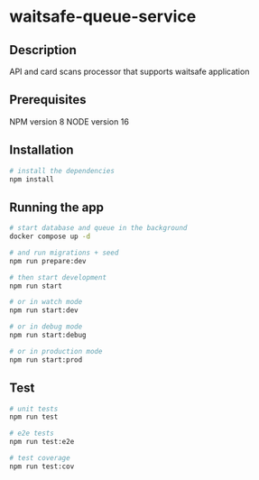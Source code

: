 # waitsafe-queue-service

## Description

API and card scans processor that supports waitsafe application

## Prerequisites

NPM version 8
NODE version 16

## Installation

```bash
# install the dependencies
npm install
```

## Running the app

```bash
# start database and queue in the background
docker compose up -d

# and run migrations + seed
npm run prepare:dev

# then start development
npm run start

# or in watch mode
npm run start:dev

# or in debug mode
npm run start:debug

# or in production mode
npm run start:prod
```

## Test

```bash
# unit tests
npm run test

# e2e tests
npm run test:e2e

# test coverage
npm run test:cov
```
